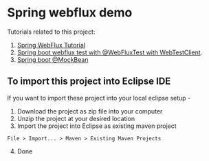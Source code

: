 # Spring webflux demo

Tutorials related to this project:

1. [Spring WebFlux Tutorial](https://howtodoinjava.com/spring-webflux/spring-webflux-tutorial/)
2. [Spring boot webflux test with @WebFluxTest with WebTestClient](https://howtodoinjava.com/spring-webflux/webfluxtest-with-webtestclient/).
3. [Spring boot @MockBean](https://howtodoinjava.com/spring-boot2/spring-mockbean-annotation/)

## To import this project into Eclipse IDE

If you want to import these project into your local eclipse setup - 

1. Download the project as zip file into your computer
2. Unzip the project at your desired location
3. Import the project into Eclipse as existing maven project

```
File > Import... > Maven > Existing Maven Projects
```

4. Done